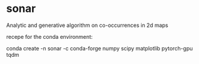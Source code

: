 # sonar
Analytic and generative algorithm on co-occurrences in 2d maps

recepe for the conda environment:

conda create -n sonar -c conda-forge numpy scipy matplotlib pytorch-gpu tqdm

